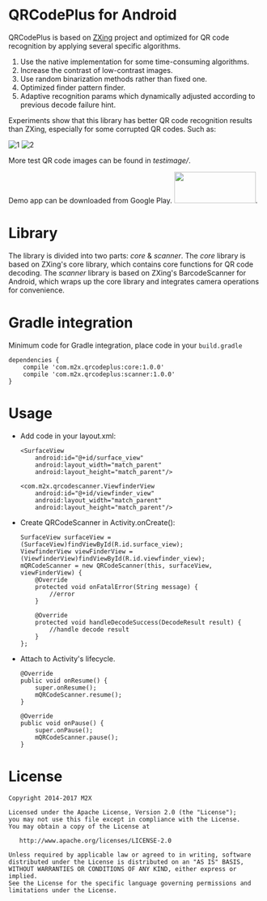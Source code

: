 QRCodePlus for Android
===================
QRCodePlus is based on [ZXing](https://github.com/zxing/zxing) project and optimized for QR code recognition by applying several specific algorithms.

1. Use the native implementation for some time-consuming algorithms.
2. Increase the contrast of low-contrast images.
3. Use random binarization methods rather than fixed one.
4. Optimized finder pattern finder.
5. Adaptive recognition params which dynamically adjusted according to previous decode failure hint.

Experiments show that this library has better QR code recognition results than ZXing, especially for some corrupted QR codes. Such as:

![1](https://raw.github.com/teejoe/qrcodeplus/master/testimage/4.png)
![2](https://raw.github.com/teejoe/qrcodeplus/master/testimage/1.png)

More test QR code images can be found in *testimage/*.

Demo app can be downloaded from Google Play. [<img height='62' width='161' src='https://play.google.com/intl/en_us/badges/images/generic/en_badge_web_generic.png'/>](https://play.google.com/store/apps/details?id=com.m2x.qrcodeplusdemo).


Library
==============
The library is divided into two parts: *core* & *scanner*. The *core* library is based on ZXing's core library, which contains core functions for QR code decoding. The *scanner* library is based on ZXing's BarcodeScanner for Android, which wraps up the core library and integrates camera operations for convenience.


Gradle integration
==================

Minimum code for Gradle integration, place code in your `build.gradle`

```
dependencies {
    compile 'com.m2x.qrcodeplus:core:1.0.0'
    compile 'com.m2x.qrcodeplus:scanner:1.0.0'
}
```

Usage
============

* Add code in your layout.xml:

    ```
    <SurfaceView
        android:id="@+id/surface_view"
        android:layout_width="match_parent"
        android:layout_height="match_parent"/>

    <com.m2x.qrcodescanner.ViewfinderView
        android:id="@+id/viewfinder_view"
        android:layout_width="match_parent"
        android:layout_height="match_parent"/>
    ```
    
* Create QRCodeScanner in Activity.onCreate():

	```
    SurfaceView surfaceView = (SurfaceView)findViewById(R.id.surface_view);
    ViewfinderView viewFinderView = (ViewfinderView)findViewById(R.id.viewfinder_view);
    mQRCodeScanner = new QRCodeScanner(this, surfaceView, viewFinderView) {
        @Override
        protected void onFatalError(String message) {
            //error    
        }

        @Override
        protected void handleDecodeSuccess(DecodeResult result) {
            //handle decode result
        }
    };
	```
	
* Attach to Activity's lifecycle.

    ```
    @Override
    public void onResume() {
        super.onResume();
        mQRCodeScanner.resume();
    }

    @Override
    public void onPause() {
        super.onPause();
        mQRCodeScanner.pause();
    }
   ```

License
============

    Copyright 2014-2017 M2X

    Licensed under the Apache License, Version 2.0 (the "License");
    you may not use this file except in compliance with the License.
    You may obtain a copy of the License at

       http://www.apache.org/licenses/LICENSE-2.0

    Unless required by applicable law or agreed to in writing, software
    distributed under the License is distributed on an "AS IS" BASIS,
    WITHOUT WARRANTIES OR CONDITIONS OF ANY KIND, either express or implied.
    See the License for the specific language governing permissions and
    limitations under the License.